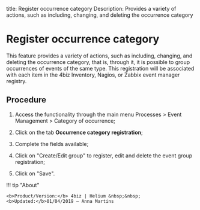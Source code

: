 title: Register occurrence category
Description: Provides a variety of actions, such as including, changing, and deleting the occurrence category
# Register occurrence category

This feature provides a variety of actions, such as including, changing, and
deleting the occurrence category, that is, through it, it is possible to group
occurrences of events of the same type. This registration will be associated
with each item in the 4biz Inventory, Nagios, or Zabbix event manager
registry.

Procedure
-------------

1.  Access the functionality through the main menu Processes \> Event Management
    \> Category of occurrence;

2.  Click on the tab **Occurrence category registration**;

3.  Complete the fields available;

4.  Click on "Create/Edit group" to register, edit and delete the event group
    registration;

5.  Click on "Save".


!!! tip "About"

    <b>Product/Version:</b> 4biz | Helium &nbsp;&nbsp;
    <b>Updated:</b>01/04/2019 – Anna Martins
